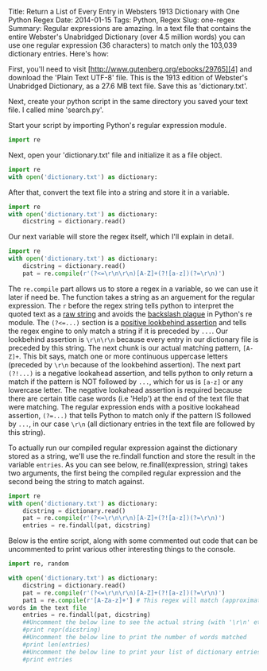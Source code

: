 Title: Return a List of Every Entry in Websters 1913 Dictionary with One Python Regex 
Date: 2014-01-15
Tags: Python, Regex
Slug: one-regex
Summary: Regular expressions are amazing. In a text file that contains the entire Webster's Unabridged Dictionary (over 4.5 million words) you can use one regular expression (36 characters) to match only the 103,039 dictionary entries. Here's how:

First, you'll need to visit [http://www.gutenberg.org/ebooks/29765][4] and download the 'Plain Text UTF-8' file. This is the 1913 edition of Webster's Unabridged Dictionary, as a 27.6 MB text file. Save this as 'dictionary.txt'.

Next, create your python script in the same directory you saved your text file. I called mine 'search.py'.

Start your script by importing Python's regular expression module.

```python
import re
```

Next, open your 'dictionary.txt' file and initialize it as a file object.

```python
import re
with open('dictionary.txt') as dictionary:
```

After that, convert the text file into a string and store it in a variable.
 
```python
import re
with open('dictionary.txt') as dictionary:
    dicstring = dictionary.read()
```

Our next variable will store the regex itself, which I'll explain in detail.

```python
import re
with open('dictionary.txt') as dictionary:
    dicstring = dictionary.read()
    pat = re.compile(r'(?<=\r\n\r\n)[A-Z]+(?![a-z])(?=\r\n)')
```

The `re.compile` part allows us to store a regex in a variable, so we can use it later if need be. The function takes a string as an arguement for the regular expression. The `r` before the regex string tells python to interpret the quoted text as a [raw string][1] and avoids the [backslash plague][2] in Python's re module. The `(?<=...)` section is a [positive lookbehind assertion][3] and tells the regex engine to only match a string if it is preceded by `...`. Our lookbehind assertion is `\r\n\r\n` because every entry in our dictionary file is preceded by this string. The next chunk is our actual matching pattern, `[A-Z]+`. This bit says, match one or more continuous uppercase letters (preceded by `\r\n` because of the lookbehind assertion). The next part `(?!...)` is a negative lookahead assertion, and tells python to only return a match if the pattern is NOT followed by `...`, which for us is `[a-z]` or any lowercase letter. The negative lookahead assertion is required because there are certain title case words (i.e 'Help') at the end of the text file that were matching. The regular expression ends with a positive lookahead assertion, `(?=...)` that tells Python to match only if the pattern IS followed by `...`, in our case `\r\n` (all dictionary entries in the text file are followed by this string).

To actually run our compiled regular expression against the dictionary stored as a string, we'll use the re.findall function and store the result in the variable `entries`. As you can see below, re.finall(expression, string) takes two arguments, the first being the compiled regular expression and the second being the string to match against.  

```python
import re
with open('dictionary.txt') as dictionary:
    dicstring = dictionary.read()
    pat = re.compile(r'(?<=\r\n\r\n)[A-Z]+(?![a-z])(?=\r\n)')
    entries = re.findall(pat, dicstring)  
```

Below is the entire script, along with some commented out code that can be uncommented to print various other interesting things to the console.

```python
import re, random

with open('dictionary.txt') as dictionary:
    dicstring = dictionary.read()
    pat = re.compile(r'(?<=\r\n\r\n)[A-Z]+(?![a-z])(?=\r\n)')
    pat1 = re.compile(r'[A-Za-z]+'] # This regex will match (approximately) all
words in the text file
    entries = re.findall(pat, dicstring)
    ##Uncomment the below line to see the actual string (with '\r\n' etc.)
    #print repr(dicstring)
    ##Uncomment the below line to print the number of words matched
    #print len(entries)
    ##Uncomment the below line to print your list of dictionary entries
    #print entries
```

[1]: http://docs.python.org/2/reference/lexical_analysis.html#string-literals "Python string literals"
[2]: http://docs.python.org/2/howto/regex.html#the-backslash-plague "Python regex backslash plague"
[3]: http://docs.python.org/2/library/re.html#regular-expression-syntax "Python regex syntax"
[4]: http://www.gutenberg.org/ebooks/29765 "Webster's 1913 dictionary on Project Gutenberg"

